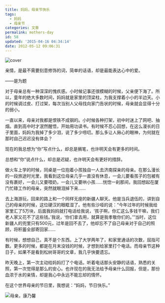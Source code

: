 ```yaml
---
title: 妈妈，母亲节快乐
tags:
  - 妈妈
  - 母亲节
categories: 文章
permalink: mothers-day
id: 58
updated: '2015-04-16 04:34:14'
date: 2012-05-12 09:06:31
---
```


![cover](https://cat.yufan.me/cats/013124Nt8.jpg)

亲情，是最不需要刻意修饰的词，简单的话语，却是最能表达心中的爱。

——是为题

对于母亲总有一种深深的愧疚感。小时候记事还很模糊的时候，父亲便下海了。所以，童年的绝大多数时间，妈妈就是家里的顶梁柱，为我支撑着小小的半边天。小的时候调过皮、打过架，每次当别人父母找向家门告状的时候，母亲就会显得十分的弱小。

<!--more-->

一直以来，母亲对我都是恨铁不成钢的。小时候各种打架，初中时迷上了网吧、抽烟。直到高中时才泯然醒悟，开始用功读书。有时候不忍心回想，在这么漫长的日子里面，妈妈为我掉了多少泪，说了多少唠叨。那么多让人揪心的眼神，为何就在那时自己迟迟没有体会？

现在的我总想为“你”写点什么，却总是搁笔，也许明天会有更多的时间。

总想和“你”说点什么，却总是迟疑，也许明天会有更好的措辞。

做火车上学的时候，同桌是一位抱着小孩独自一人去济南探亲的母亲。在那么漫长的一段旅途时光里，我看到这位母亲几乎一直没有休息，一会儿要看孩子的包被有没有裹好，一会儿又要喂奶，一会儿又要哄小孩……恍惚一刹那间，我回想起在厦门忙碌工作的母亲，突然就眼泪掉下来……

去上海游玩，回来的路上和一个同样无座的新疆人聊天。他是当兵退伍的，讲到自己的母亲的时候，这位硬汉的眼眶湿了。他有些沙哑的说：“今年过年的时候我给家里汇了5万块，后面我妈妈就打电话给我说，‘孩子啊，你汇这么多钱干嘛，我们老人家又花不了这些钱。’我说，‘你们拿去用，就算是我孝敬你们的。’”当时，这位新疆人的兜里只有500元，过年是回不去了，他却忘不了自己母亲对于自己的照顾，将积蓄全部寄回家……

有时候，想想自己，真不是个东西。上了大学两年了，和家里通话的次数，屈指可数。更多的时候，都是在月末没钱的时候，才想到给家里打个电话。而母亲节这种日子，如果不是看到松树哥哥的文章，我几乎快要遗忘。

昨天晚上，第一次主动给妈妈打了个电话。听着电话那头安静的话语，熟悉的关照，第一次觉得是那么的安心。也许现在的我无法给予母亲什么回报，但是，那份血浓于水的亲情，却是我心中永远不能忘却的情怀。

在这个世界母亲的节日里，我想说：“妈妈，节日快乐。”

![母亲，康乃馨](https://cat.yufan.me/cats/013129S4P.jpg)
